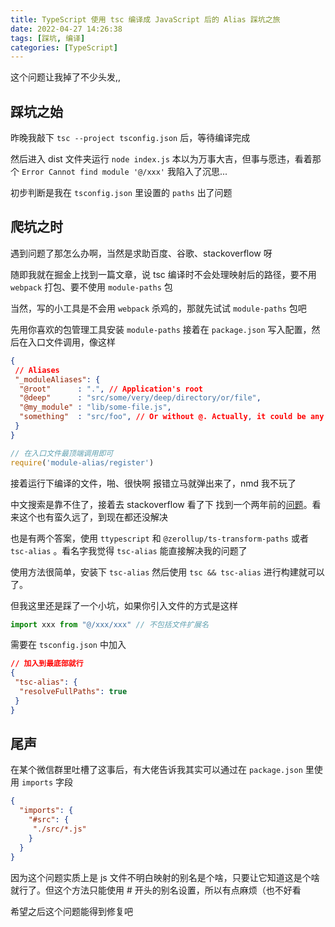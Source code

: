 ```yaml
---
title: TypeScript 使用 tsc 编译成 JavaScript 后的 Alias 踩坑之旅
date: 2022-04-27 14:26:38
tags: [踩坑, 编译]
categories: [TypeScript]
---
```


这个问题让我掉了不少头发,,

<!--more-->

## 踩坑之始

昨晚我敲下 `tsc --project tsconfig.json` 后，等待编译完成

然后进入 dist 文件夹运行 `node index.js` 本以为万事大吉，但事与愿违，看着那个 `Error Cannot find module '@/xxx'` 我陷入了沉思...

初步判断是我在 `tsconfig.json` 里设置的 `paths` 出了问题

## 爬坑之时

遇到问题了那怎么办啊，当然是求助百度、谷歌、stackoverflow 呀

随即我就在掘金上找到一篇文章，说 tsc 编译时不会处理映射后的路径，要不用 `webpack` 打包、要不使用 `module-paths` 包

当然，写的小工具是不会用 `webpack` 杀鸡的，那就先试试 `module-paths` 包吧

先用你喜欢的包管理工具安装 `module-paths` 接着在 `package.json` 写入配置，然后在入口文件调用，像这样

```json
{
 // Aliases
 "_moduleAliases": {
  "@root"      : ".", // Application's root
  "@deep"      : "src/some/very/deep/directory/or/file",
  "@my_module" : "lib/some-file.js",
  "something"  : "src/foo", // Or without @. Actually, it could be any string
 }
}
```

```javascript
// 在入口文件最顶端调用即可
require('module-alias/register')
```

接着运行下编译的文件，啪、很快啊
报错立马就弹出来了，nmd 我不玩了

中文搜索是靠不住了，接着去 stackoverflow 看了下
找到一个两年前的[问题](https://stackoverflow.com/questions/59179787/tsc-doesnt-compile-alias-paths)。看来这个也有蛮久远了，到现在都还没解决

也是有两个答案，使用 `ttypescript` 和 `@zerollup/ts-transform-paths` 或者 `tsc-alias` 。看名字我觉得 `tsc-alias` 能直接解决我的问题了

使用方法很简单，安装下 `tsc-alias` 然后使用 `tsc && tsc-alias` 进行构建就可以了。

但我这里还是踩了一个小坑，如果你引入文件的方式是这样

```javascript
import xxx from "@/xxx/xxx" // 不包括文件扩展名
```

需要在 `tsconfig.json` 中加入

```json
// 加入到最底部就行
{
 "tsc-alias": {
  "resolveFullPaths": true
 }
}
```

## 尾声

在某个微信群里吐槽了这事后，有大佬告诉我其实可以通过在 `package.json` 里使用 `imports` 字段

```json
{
  "imports": {
    "#src": {
     "./src/*.js"
    }
  }
}
```

因为这个问题实质上是 js 文件不明白映射的别名是个啥，只要让它知道这是个啥就行了。但这个方法只能使用 # 开头的别名设置，所以有点麻烦（也不好看

希望之后这个问题能得到修复吧
